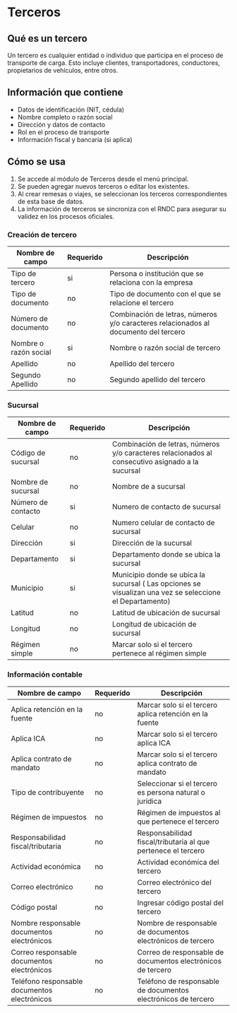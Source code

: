 # Terceros

## Qué es un tercero

Un tercero es cualquier entidad o individuo que participa en el proceso de transporte de carga. Esto incluye clientes, transportadores, conductores, propietarios de vehículos, entre otros.

## Información que contiene

- Datos de identificación (NIT, cédula)
- Nombre completo o razón social
- Dirección y datos de contacto
- Rol en el proceso de transporte
- Información fiscal y bancaria (si aplica)

## Cómo se usa

1. Se accede al módulo de Terceros desde el menú principal.
2. Se pueden agregar nuevos terceros o editar los existentes.
3. Al crear remesas o viajes, se seleccionan los terceros correspondientes de esta base de datos.
4. La información de terceros se sincroniza con el RNDC para asegurar su validez en los procesos oficiales.

### Creación de tercero 

| Nombre de campo | Requerido | Descripción |
| --------------- | --------- | ----------- |
| Tipo de tercero |    si     | Persona o institución que se relaciona con la empresa|
| Tipo de documento |  no     | Tipo de documento con el que se relacione el tercero |
| Número de documento | no    | Combinación de letras, números y/o caracteres relacionados al documento del tercero |
| Nombre o razón social | si  | Nombre o razón social de tercero |  
| Apellido |      no          | Apellido del tercero |
| Segundo Apellido| no        | Segundo apellido del tercero 



### Sucursal 

| Nombre de campo | Requerido | Descripción |
| --------------- | --------- | ----------- |
| Código de sucursal |   no   | Combinación de letras, números y/o caracteres relacionados al consecutivo asignado a la sucursal |
| Nombre de sucursal |  no     | Nombre de a sucursal 
| Número de contacto |  si    | Numero de contacto de sucursal |
| Celular |       no          | Numero celular de contacto de sucursal |
| Dirección | si              | Dirección de la sucursal |
| Departamento | si           | Departamento donde se ubica la sucursal |
| Municipio | si              | Municipio donde se ubica la sucursal ( Las opciones se visualizan una vez se seleccione el Departamento) |
| Latitud | no                | Latitud de ubicación de sucursal |
| Longitud | no               | Longitud de ubicación de sucursal 
| Régimen simple | no         | Marcar solo si el tercero pertenece al régimen simple |


### Información contable 

| Nombre de campo | Requerido | Descripción |
| --------------- | --------- | ----------- |
| Aplica retención en la fuente | no | Marcar solo si el tercero aplica retención en la fuente|
| Aplica ICA | no | Marcar solo si el tercero aplica ICA|
| Aplica contrato de mandato | no | Marcar solo si el tercero aplica contrato de mandato |
| Tipo de contribuyente | no | Seleccionar si el tercero es persona natural o jurídica |
| Régimen de impuestos | no | Régimen de impuestos al que pertenece el tercero |
| Responsabilidad fiscal/tributaria | no | Responsabilidad fiscal/tributaria al que pertenece el tercero|
| Actividad económica | no | Actividad económica del tercero |
| Correo electrónico | no | Correo electrónico del tercero 
| Código postal | no | Ingresar código postal del tercero |
| Nombre responsable documentos electrónicos | no | Nombre de responsable de documentos electrónicos de tercero 
| Correo responsable documentos electrónicos | no | Correo de responsable de documentos electrónicos de tercero |
| Teléfono responsable documentos electrónicos | no| Teléfono de responsable de documentos electrónicos de tercero |